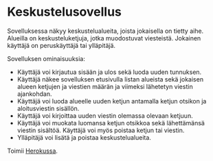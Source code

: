 # Keskustelusovellus
Sovelluksessa näkyy keskustelualueita, joista jokaisella on tietty aihe. Alueilla on keskusteluketjuja, jotka muodostuvat viesteistä. Jokainen käyttäjä on peruskäyttäjä tai ylläpitäjä.

Sovelluksen ominaisuuksia:

-  Käyttäjä voi kirjautua sisään ja ulos sekä luoda uuden tunnuksen.
-  Käyttäjä näkee sovelluksen etusivulla listan alueista sekä jokaisen alueen ketjujen ja viestien määrän ja viimeksi lähetetyn viestin ajankohdan.
-  Käyttäjä voi luoda alueelle uuden ketjun antamalla ketjun otsikon ja aloitusviestin sisällön.
-  Käyttäjä voi kirjoittaa uuden viestin olemassa olevaan ketjuun.
-  Käyttäjä voi muokata luomansa ketjun otsikkoa sekä lähettämänsä viestin sisältöä. Käyttäjä voi myös poistaa ketjun tai viestin.
-  Ylläpitäjä voi lisätä ja poistaa keskustelualueita.

Toimii [Herokussa](https://pacific-retreat-24717.herokuapp.com/).
